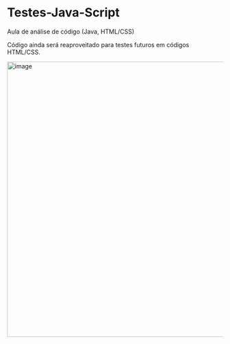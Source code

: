 # Testes-Java-Script
Aula de análise de código (Java, HTML/CSS)

Código ainda será reaproveitado para testes futuros em códigos HTML/CSS.

<img width="1322" height="644" alt="image" src="https://github.com/user-attachments/assets/f824eaa2-a944-4c41-a2f5-75467cb14764" />
